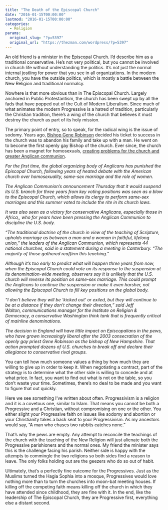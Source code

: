 ```yaml
---
title: "The Death of the Episcopal Church"
date: "2016-01-15T00:00:00"
lastmod: "2016-01-15T00:00:00"
categories:
  - Religion
params:
  original_slug: "?p=5397"
  original_url: "https://thezman.com/wordpress/?p=5397"
---
```


An old friend is a minister in the Episcopal Church. I’d describe him as
a traditional conservative. He’s not very political, but you cannot be
involved in church life without understanding the politics. It’s not
just the normal internal jostling for power that you see in all
organizations. In the modern church, you have the outside politics,
which is mostly a battle between the New Religion and traditional
normalcy.

Nowhere is that more obvious than in The Episcopal Church. Largely
anchored in Public Protestantism, the church has been swept up by all
the fads that have popped out of the Cult of Modern Liberalism. Since
much of what animates the modern Progressive is a hatred of tradition,
particularly the Christian tradition, there’s a wing of the church that
believes it must destroy the church as part of its holy mission.

The primary point of entry, so to speak, for the radical wing is the
issue of sodomy. Years ago, [Bishop Gene
Robinson](https://en.wikipedia.org/wiki/Gene_Robinson) decided his
ticket to success in the church was to abandon his family and take up
with a man. He went on to become the first openly gay Bishop of the
church. Ever since, the church has been a magnet for homosexuals,
[creating problems for the church and greater Anglican
communion](https://www.washingtonpost.com/news/acts-of-faith/wp/2016/01/14/anglican-communion-suspends-the-episcopal-church-for-3-years-from-committees/).

*For the first time, the global organizing body of Anglicans has
punished the Episcopal Church, following years of heated debate with the
American church over homosexuality, same-sex marriage and the role of
women.*

*The Anglican Communion’s announcement Thursday that it would suspend
its U.S. branch for three years from key voting positions was seen as a
blow to the Episcopal Church, which allows its clergy to perform
same-sex marriages and this summer voted to include the rite in its
church laws.*

*It was also seen as a victory for conservative Anglicans, especially
those in Africa,, who for years have been pressing the Anglican
Communion to discipline the U.S. body.*

*“The traditional doctrine of the church in view of the teaching of
Scripture, upholds marriage as between a man and a woman in faithful,
lifelong union,” the leaders of the Anglican Communion, which represents
44 national churches, said in a statement during a meeting in
Canterbury. “The majority of those gathered reaffirm this teaching.”*

*Although it’s too early to predict what will happen three years from
now, when the Episcopal Church could vote on its response to the
suspension at its denomination-wide meeting, observers say it is
unlikely that the U.S. church will reverse its position on same-sex
marriage. This could prompt the Anglicans to continue the suspension or
make it even harsher, not allowing the Episcopal Church to fill key
positions on the global body.*

*“I don’t believe they will be ‘kicked out’ or exiled, but they will
continue to be at a distance if they don’t change their direction,” said
Jeff Walton, communications manager for the Institute on Religion &
Democracy, a conservative Washington think tank that is frequently
critical of mainline denominations.*

*The decision in England will have little impact on Episcopalians in the
pews, who have grown increasingly liberal after the 2003 consecration of
the openly gay priest Gene Robinson as the bishop of New Hampshire. That
action prompted dozens of U.S. churches to break off and declare their
allegiance to conservative rival groups.*

You can tell how much someone values a thing by how much they are
willing to give up in order to keep it. When negotiating a contract,
part of the strategy is to determine what the other side is willing to
concede and at what price. In fact, you want to find out what is not on
the table, so you don’t waste your time. Sometimes, there’s no deal to
be made and you want to figure that out quickly.

Here we see something I’ve written about often. Progressivism is a
religion and it is a covetous one, similar to Islam. That means you
cannot be both a Progressive and a Christian, without compromising on
one or the other. You either slight your Progressive faith on issues
like sodomy and abortion or your Christianity takes a back seat to your
Progressivism. As my ancestors would say, “A man who chases two rabbits
catches none.”

That’s why the pews are empty. Any attempt to reconcile the teachings of
the church with the teaching of the New Religion will just alienate both
the Progressive parishioners and the normal ones. My friend the minister
says this is the challenge facing his parish. Neither side is happy with
the attempts to commingle the two religions so both sides find a reason
to leave. The only folks holding out are the geezers who do so out of
habit.

Ultimately, that’s a perfectly fine outcome for the Progressives. Just
as the Muslims turned the Hagia Sophia into a mosque, Progressives would
love nothing more than to turn the churches into moon-bat meeting
houses. If killing off the competing faith means killing off the church
in which they have attended since childhood, they are fine with it. In
the end, like the leadership of The Episcopal Church, they are
Progressive first, everything else a distant second.

